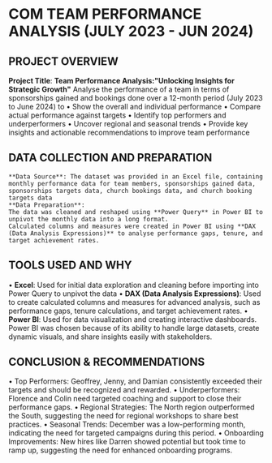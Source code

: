 # COM TEAM PERFORMANCE ANALYSIS (JULY 2023 - JUN 2024)
## PROJECT OVERVIEW
**Project Title**: **Team Performance Analysis:"Unlocking Insights for Strategic Growth"**
 Analyse the performance of a team in terms of sponsorships gained and bookings done over a 12-month period (July 2023 to June 2024) to 
•	Show the overall and individual performance
•	Compare actual performance against targets
•	Identify top performers and underperformers
•	Uncover regional and seasonal trends
•	Provide key insights and actionable recommendations to improve team performance
## DATA COLLECTION AND PREPARATION
	**Data Source**: The dataset was provided in an Excel file, containing monthly performance data for team members, sponsorships gained data, sponsorships targets data, church bookings data, and church booking targets data
	**Data Preparation**:
	The data was cleaned and reshaped using **Power Query** in Power BI to unpivot the monthly data into a long format.
	Calculated columns and measures were created in Power BI using **DAX (Data Analysis Expressions)** to analyse performance gaps, tenure, and target achievement rates.
## TOOLS USED AND WHY
•	**Excel**: Used for initial data exploration and cleaning before importing into Power Query to unpivot the data
•	**DAX (Data Analysis Expressions)**: Used to create calculated columns and measures for advanced analysis, such as performance gaps, tenure calculations, and target achievement rates.
•	**Power BI**: Used for data visualization and creating interactive dashboards. Power BI was chosen because of its ability to handle large datasets, create dynamic visuals, and share insights easily with stakeholders.
## CONCLUSION & RECOMMENDATIONS
•	Top Performers: Geoffrey, Jenny, and Damian consistently exceeded their targets and should be recognized and rewarded.
•	Underperformers: Florence and Colin need targeted coaching and support to close their performance gaps.
•	Regional Strategies: The North region outperformed the South, suggesting the need for regional workshops to share best practices.
•	Seasonal Trends: December was a low-performing month, indicating the need for targeted campaigns during this period.
•	Onboarding Improvements: New hires like Darren showed potential but took time to ramp up, suggesting the need for enhanced onboarding programs.


